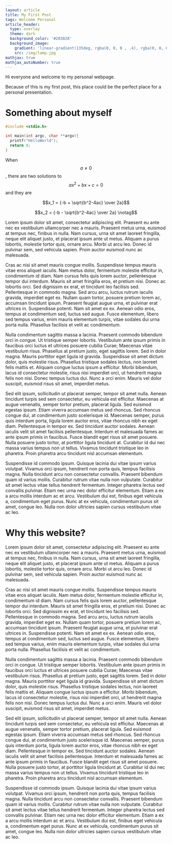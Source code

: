 ```yaml
---
layout: article
title: My First Post
tags: Welcome Personal
article_header:
  type: overlay
  theme: dark
  background_color: '#203028'
  background_image:
    gradient: 'linear-gradient(135deg, rgba(0, 0, 0 , .4), rgba(0, 0, 0, .4))'
    src: /img/lamp.jpg
mathjax: true
mathjax_autoNumber: true
---
```


Hi everyone and welcome to my personal webpage.
<!--more-->

Because of this is my first post, this place could be the perfect place for a personal presentation.

# Something about myself

```c
#include <stdio.h>

int main(int argc, char **argv){
  printf("HelloWorld");
  return 0;
}
```

When $$a \ne 0$$, there are two solutions to $$ax^2 + bx + c = 0$$ and they are

$$x_1 = {-b + \sqrt{b^2-4ac} \over 2a}$$

$$x_2 = {-b - \sqrt{b^2-4ac} \over 2a} \notag$$

Lorem ipsum dolor sit amet, consectetur adipiscing elit. Praesent eu ante nec ex vestibulum ullamcorper nec a mauris. Praesent metus urna, euismod at tempus nec, finibus in nulla. Nam cursus, urna sit amet laoreet fringilla, neque elit aliquet justo, et placerat ipsum ante ut metus. Aliquam a purus lobortis, molestie tortor quis, ornare arcu. Morbi ut arcu leo. Donec id pulvinar sem, sed vehicula sapien. Proin auctor euismod nunc ac malesuada.

Cras ac nisi sit amet mauris congue mollis. Suspendisse tempus mauris vitae eros aliquet iaculis. Nam metus dolor, fermentum molestie efficitur in, condimentum id diam. Nam cursus felis quis lorem auctor, pellentesque tempor dui interdum. Mauris sit amet fringilla eros, et pretium nisi. Donec ac lobortis orci. Sed dignissim ex erat, et tincidunt leo facilisis sed. Pellentesque in commodo magna. Sed arcu arcu, luctus rutrum iaculis gravida, imperdiet eget ex. Nullam quam tortor, posuere pretium lorem ac, accumsan tincidunt ipsum. Praesent feugiat augue urna, et pulvinar erat ultrices in. Suspendisse potenti. Nam sit amet ex ex. Aenean odio eros, tempus at condimentum sed, luctus sed augue. Fusce elementum, libero sed tempus varius, enim mauris elementum turpis, vitae sodales dui urna porta nulla. Phasellus facilisis et velit ac condimentum.

Nulla condimentum sagittis massa a lacinia. Praesent commodo bibendum orci in congue. Ut tristique semper lobortis. Vestibulum ante ipsum primis in faucibus orci luctus et ultrices posuere cubilia Curae; Maecenas vitae vestibulum risus. Phasellus at pretium justo, eget sagittis lorem. Sed in dolor magna. Mauris porttitor eget ligula id gravida. Suspendisse sit amet dictum dolor, quis molestie risus. Phasellus tristique sodales lectus, non laoreet felis mattis et. Aliquam congue luctus ipsum a efficitur. Morbi bibendum, lacus id consectetur molestie, risus nisi imperdiet orci, ut hendrerit magna felis non nisi. Donec tempus luctus dui. Nunc a orci enim. Mauris vel dolor suscipit, euismod risus sit amet, imperdiet metus.

Sed elit ipsum, sollicitudin ut placerat semper, tempor sit amet nulla. Aenean tincidunt turpis sed sem consectetur, eu vehicula est efficitur. Maecenas at augue venenatis, semper tortor pretium, placerat ligula. Sed euismod egestas ipsum. Etiam viverra accumsan metus sed rhoncus. Sed rhoncus congue dui, at condimentum justo scelerisque id. Maecenas semper, purus quis interdum porta, ligula lorem auctor eros, vitae rhoncus nibh ex eget diam. Pellentesque in tempor ex. Sed tincidunt auctor sodales. Aenean iaculis velit sit amet facilisis pellentesque. Interdum et malesuada fames ac ante ipsum primis in faucibus. Fusce blandit eget risus sit amet posuere. Nulla posuere justo tortor, at porttitor ligula tincidunt at. Curabitur id dui nec massa varius tempus non ut tellus. Vivamus tincidunt tristique leo in pharetra. Proin pharetra arcu tincidunt nisl accumsan elementum.

Suspendisse id commodo ipsum. Quisque lacinia dui vitae ipsum varius volutpat. Vivamus orci ipsum, hendrerit non porta quis, tempus facilisis magna. Nulla tincidunt arcu non consectetur convallis. Praesent bibendum quam id varius mollis. Curabitur rutrum vitae nulla non vulputate. Curabitur sit amet lectus vitae tellus hendrerit fermentum. Integer pharetra lectus sed convallis pulvinar. Etiam nec urna nec dolor efficitur elementum. Etiam a ex a arcu mollis interdum ac et arcu. Vestibulum dui est, finibus eget vehicula a, condimentum eget purus. Nunc at ex vehicula, condimentum purus sit amet, congue leo. Nulla non dolor ultricies sapien cursus vestibulum vitae ac leo.

# Why this website?

Lorem ipsum dolor sit amet, consectetur adipiscing elit. Praesent eu ante nec ex vestibulum ullamcorper nec a mauris. Praesent metus urna, euismod at tempus nec, finibus in nulla. Nam cursus, urna sit amet laoreet fringilla, neque elit aliquet justo, et placerat ipsum ante ut metus. Aliquam a purus lobortis, molestie tortor quis, ornare arcu. Morbi ut arcu leo. Donec id pulvinar sem, sed vehicula sapien. Proin auctor euismod nunc ac malesuada.

Cras ac nisi sit amet mauris congue mollis. Suspendisse tempus mauris vitae eros aliquet iaculis. Nam metus dolor, fermentum molestie efficitur in, condimentum id diam. Nam cursus felis quis lorem auctor, pellentesque tempor dui interdum. Mauris sit amet fringilla eros, et pretium nisi. Donec ac lobortis orci. Sed dignissim ex erat, et tincidunt leo facilisis sed. Pellentesque in commodo magna. Sed arcu arcu, luctus rutrum iaculis gravida, imperdiet eget ex. Nullam quam tortor, posuere pretium lorem ac, accumsan tincidunt ipsum. Praesent feugiat augue urna, et pulvinar erat ultrices in. Suspendisse potenti. Nam sit amet ex ex. Aenean odio eros, tempus at condimentum sed, luctus sed augue. Fusce elementum, libero sed tempus varius, enim mauris elementum turpis, vitae sodales dui urna porta nulla. Phasellus facilisis et velit ac condimentum.

Nulla condimentum sagittis massa a lacinia. Praesent commodo bibendum orci in congue. Ut tristique semper lobortis. Vestibulum ante ipsum primis in faucibus orci luctus et ultrices posuere cubilia Curae; Maecenas vitae vestibulum risus. Phasellus at pretium justo, eget sagittis lorem. Sed in dolor magna. Mauris porttitor eget ligula id gravida. Suspendisse sit amet dictum dolor, quis molestie risus. Phasellus tristique sodales lectus, non laoreet felis mattis et. Aliquam congue luctus ipsum a efficitur. Morbi bibendum, lacus id consectetur molestie, risus nisi imperdiet orci, ut hendrerit magna felis non nisi. Donec tempus luctus dui. Nunc a orci enim. Mauris vel dolor suscipit, euismod risus sit amet, imperdiet metus.

Sed elit ipsum, sollicitudin ut placerat semper, tempor sit amet nulla. Aenean tincidunt turpis sed sem consectetur, eu vehicula est efficitur. Maecenas at augue venenatis, semper tortor pretium, placerat ligula. Sed euismod egestas ipsum. Etiam viverra accumsan metus sed rhoncus. Sed rhoncus congue dui, at condimentum justo scelerisque id. Maecenas semper, purus quis interdum porta, ligula lorem auctor eros, vitae rhoncus nibh ex eget diam. Pellentesque in tempor ex. Sed tincidunt auctor sodales. Aenean iaculis velit sit amet facilisis pellentesque. Interdum et malesuada fames ac ante ipsum primis in faucibus. Fusce blandit eget risus sit amet posuere. Nulla posuere justo tortor, at porttitor ligula tincidunt at. Curabitur id dui nec massa varius tempus non ut tellus. Vivamus tincidunt tristique leo in pharetra. Proin pharetra arcu tincidunt nisl accumsan elementum.

Suspendisse id commodo ipsum. Quisque lacinia dui vitae ipsum varius volutpat. Vivamus orci ipsum, hendrerit non porta quis, tempus facilisis magna. Nulla tincidunt arcu non consectetur convallis. Praesent bibendum quam id varius mollis. Curabitur rutrum vitae nulla non vulputate. Curabitur sit amet lectus vitae tellus hendrerit fermentum. Integer pharetra lectus sed convallis pulvinar. Etiam nec urna nec dolor efficitur elementum. Etiam a ex a arcu mollis interdum ac et arcu. Vestibulum dui est, finibus eget vehicula a, condimentum eget purus. Nunc at ex vehicula, condimentum purus sit amet, congue leo. Nulla non dolor ultricies sapien cursus vestibulum vitae ac leo.
